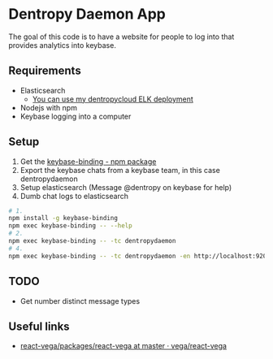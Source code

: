 # Dentropy Daemon App

The goal of this code is to have a website for people to log into that provides analytics into keybase.

## Requirements

* Elasticsearch
  * [You can use my dentropycloud ELK deployment](https://gitlab.com/dentropy/dentropycloud-traefik/-/tree/master/apps/ELK)
* Nodejs with npm
* Keybase logging into a computer

## Setup

1. Get the [keybase-binding - npm package](https://www.npmjs.com/package/keybase-binding)
2. Export the keybase chats from a keybase team, in this case dentropydaemon
3. Setup elasticsearch (Message @dentropy on keybase for help)
4. Dumb chat logs to elasticsearch

``` bash
# 1.
npm install -g keybase-binding 
npm exec keybase-binding -- --help
# 2.
npm exec keybase-binding -- -tc dentropydaemon
# 4.
npm exec keybase-binding -- -tc dentropydaemon -en http://localhost:9200 -eu elastic -ep mysecurepassword -ei keybase-binding 
```

## TODO

* Get number distinct message types

## Useful links

* [react-vega/packages/react-vega at master · vega/react-vega](https://github.com/vega/react-vega/tree/master/packages/react-vega)

